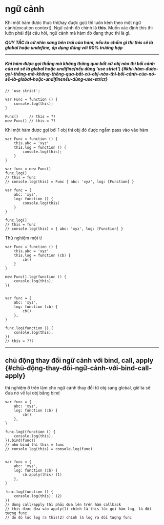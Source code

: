 # ngữ cảnh

Khi một hàm được thực thi\(hay được gọi\) thì luôn kèm theo một ngữ cảnh\(excution context\). Ngữ cảnh đó chính là **this**. Muốn xác định this thì luôn phải đặt câu hỏi, ngữ cảnh mà hàm đó đang thực thi là gì.

_**QUY TẮC là cứ nhìn sang bên trái của hàm, nếu ko chấm gì thì this sẽ là global hoặc undefine, áp dụng đúng với 90% trường hợp**_

---

##### Khi hàm được gọi thẳng mà không thông qua bất cứ obj nào thì bối cảnh của nó sẽ là global hoặc undifine\(nếu dùng ‘use strict’\) {#khi-hàm-được-gọi-thẳng-mà-không-thông-qua-bất-cứ-obj-nào-thì-bối-cảnh-của-nó-sẽ-là-global-hoặc-undifinenếu-dùng-use-strict}

```
// 'use strict';  

var Func = function () {  
    console.log(this);  
}  

Func()     // this = ??  
new Func() // this = ??
```

Khi một hàm được gọi bởi 1 obj thì obj đó được ngầm pass vào vào hàm

```
var Func = function () {  
    this.abc = 'xyz'  
    this.log = function () {  
        console.log(this);  
    }  
}  

var func = new Func()  
func.log()  
// this = func  
// console.log(this) = Func { abc: 'xyz', log: [Function] }  

var func = {  
    abc: 'xyz',  
    log: function () {  
        console.log(this)  
    }  
}  

func.log()  
// this = func  
// console.log(this) = { abc: 'xyz', log: [Function] }
```

Thử nghiệm một tí

```
var Func = function () {  
    this.abc = 'xyz'  
    this.log = function (cb) {  
        cb()  
    }  
}  

new Func().log(function () {  
    console.log(this);  
})  


var func = {  
    abc: 'xyz',  
    log: function (cb) {  
        cb()  
    },  
}  

func.log(function () {  
    console.log(this);  
})  
// this = ???
```



---

## chủ động thay đổi ngữ cảnh với bind, call, apply {#chủ-động-thay-đổi-ngữ-cảnh-với-bind-call-apply}

thí nghiệm ở trên làm cho ngữ cảnh thay đổi từ obj sang global, giờ ta sẽ đưa nó về lại obj bằng bind

```
var func = {  
    abc: 'xyz',  
    log: function (cb) {  
        cb()  
    },  
}  

func.log((function () {  
    console.log(this);  
}).bind(func))  
// nhờ bind thì this = func  
// console.log(this) = console.log(func)  


var func = {  
    abc: 'xyz',  
    log: function (cb) {  
        cb.apply(this) (1)  
    },  
}  

func.log(function () {  
    console.log(this); (2)  
})  
// dùng call/apply thì phải đưa lên trên hàm callback  
// this được đưa vào apply(1) chính là this lúc gọi hàm log, là đối tượng func  
// do đó lúc log ra this(2) chính là log ra đối tượng func
```



